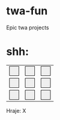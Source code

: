 # twa-fun
Epic twa projects


# shh:
<!DOCTYPE html> 
 <html lang="en"> 
 <head> 
     <meta charset="UTF-8"> 
     <title>Document</title> 
     <style> 
         .border { 
             border: 1px solid black; 
             padding: 12px; 
         } 
     </style> 
 </head> 
 <body> 
     <table> 
         <tr> 
             <td > 
                 <button onclick="clickTurn(1)" class="border"></button> 
             </td> 
             <td> 
                 <button onclick="clickTurn(2)" class="border"></button> 
             </td> 
             <td> 
                 <button onclick="clickTurn(3)" class="border"></button> 
             </td> 
         </tr> 
         <tr> 
             <td> 
                 <button onclick="clickTurn(4)" class="border"></button> 
             </td> 
             <td> 
                 <button onclick="clickTurn(5)" class="border"></button> 
             </td> 
             <td> 
                 <button onclick="clickTurn(6)" class="border"></button> 
             </td> 
         </tr> 
         <tr> 
             <td> 
                 <button onclick="clickTurn(7)" class="border"></button> 
             </td> 
             <td> 
                 <button onclick="clickTurn(8)" class="border"></button> 
             </td> 
             <td> 
                 <button onclick="clickTurn(9)" class="border"></button> 
             </td> 
         </tr> 
     </table> 
     <p id="turn">Hraje: X</p> 
     <script>
     const tile = document.getElementsByTagName('button') 
  
 const message = document.getElementById('turn'); 
  
 let c = [ 
     'Vyhrál X', 
     'Vyhrál O'
 ] 
 let b = 0; 
 let a = [
 'X', 'O'
 ]
 
 let state = [
     0,0,0,
     0,0,0,
     0,0,0
 ]
 
 function clickTurn(id) {
     if (state[id-1] == 0) {
        tile[id-1].innerHTML = a[b]
        if (checkWin()) {
            turn.innerHTML = c[b]
        } else {
            if(b==0) {
                b=1
                state[id-1] = 1
                message.innerHTML = 'Hraje O'
            } else {
                b=0
                state[id-1] = 2
                message.innerHTML = 'Hraje X'
            }
        }
    }

 }
  
 function checkWin() {
     return false;
 }
     </script> 
 </body> 
 </html>

